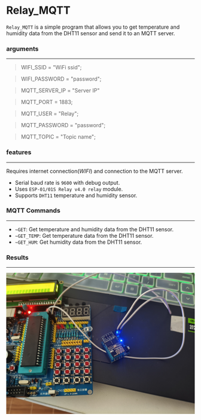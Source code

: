 # Relay_MQTT
` Relay_MQTT ` is a simple program that allows you to get temperature and humidity data from the DHT11 sensor and send it to an MQTT server.
### arguments
---
> WIFI_SSID = "WiFi ssid";

> WIFI_PASSWORD = "password";

> MQTT_SERVER_IP = "Server IP"

> MQTT_PORT = 1883;

> MQTT_USER = "Relay";

> MQTT_PASSWORD = "password";

> MQTT_TOPIC = "Topic name";

### features
---
Requires internet connection(_WIFI_) and connection to the MQTT server. 
- Serial baud rate is ` 9600 ` with debug output. 
- Uses ` ESP-01/01S Relay v4.0 relay ` module.
- Supports ` DHT11 ` temperature and humidity sensor.

### MQTT Commands
---
- ` ~GET `: Get temperature and humidity data from the DHT11 sensor.
- ` ~GET_TEMP `: Get temperature data from the DHT11 sensor.
- ` ~GET_HUM `: Get humidity data from the DHT11 sensor.


### Results
--- 

![image](./IMG_20250705_102401.jpg)
